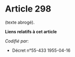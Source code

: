 # Article 298

(texte abrogé).

**Liens relatifs à cet article**

_Codifié par_:

  - Décret n°55-433 1955-04-16
